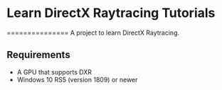 # Learn DirectX Raytracing Tutorials
===============
A project to learn DirectX Raytracing.

## Requirements
- A GPU that supports DXR
- Windows 10 RS5 (version 1809) or newer

